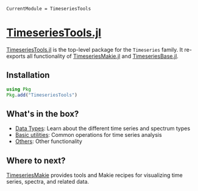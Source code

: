 ```@meta
CurrentModule = TimeseriesTools
```


# [TimeseriesTools.jl](https://www.github.com/brendanjohnharris/TimeseriesTools.jl)

[TimeseriesTools.jl](https://github.com/brendanjohnharris/TimeseriesTools.jl) is the top-level package for the `Timeseries` family.
It re-exports all functionality of [TimeseriesMakie.jl](https://github.com/brendanjohnharris/TimeseriesMakie.jl) and [TimeseriesBase.jl](https://github.com/brendanjohnharris/TimeseriesBase.jl).

## Installation

```julia
using Pkg
Pkg.add("TimeseriesTools")
```

## What's in the box?

- [Data Types](types.md): Learn about the different time series and spectrum types
- [Basic utilities](utils.md): Common operations for time series analysis
- [Others](others.md): Other functionality

## Where to next?

[TimeseriesMakie](../TimeseriesMakie/index.md) provides tools and Makie recipes for visualizing time series, spectra, and related data.
